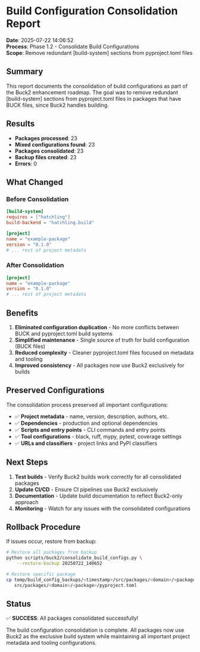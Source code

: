 # Build Configuration Consolidation Report

**Date**: 2025-07-22 14:06:52  
**Process**: Phase 1.2 - Consolidate Build Configurations  
**Scope**: Remove redundant [build-system] sections from pyproject.toml files

## Summary

This report documents the consolidation of build configurations as part of the Buck2 
enhancement roadmap. The goal was to remove redundant [build-system] sections from 
pyproject.toml files in packages that have BUCK files, since Buck2 handles building.

## Results

- **Packages processed**: 23
- **Mixed configurations found**: 23  
- **Packages consolidated**: 23
- **Backup files created**: 23
- **Errors**: 0

## What Changed

### Before Consolidation
```toml
[build-system]
requires = ["hatchling"]
build-backend = "hatchling.build"

[project]
name = "example-package"
version = "0.1.0"
# ... rest of project metadata
```

### After Consolidation
```toml
[project]
name = "example-package"
version = "0.1.0"
# ... rest of project metadata
```

## Benefits

1. **Eliminated configuration duplication** - No more conflicts between BUCK and pyproject.toml build systems
2. **Simplified maintenance** - Single source of truth for build configuration (BUCK files)
3. **Reduced complexity** - Cleaner pyproject.toml files focused on metadata and tooling
4. **Improved consistency** - All packages now use Buck2 exclusively for builds

## Preserved Configurations

The consolidation process preserved all important configurations:

- ✅ **Project metadata** - name, version, description, authors, etc.
- ✅ **Dependencies** - production and optional dependencies  
- ✅ **Scripts and entry points** - CLI commands and entry points
- ✅ **Tool configurations** - black, ruff, mypy, pytest, coverage settings
- ✅ **URLs and classifiers** - project links and PyPI classifiers

## Next Steps

1. **Test builds** - Verify Buck2 builds work correctly for all consolidated packages
2. **Update CI/CD** - Ensure CI pipelines use Buck2 exclusively
3. **Documentation** - Update build documentation to reflect Buck2-only approach
4. **Monitoring** - Watch for any issues with the consolidated configurations

## Rollback Procedure

If issues occur, restore from backup:

```bash
# Restore all packages from backup
python scripts/buck2/consolidate_build_configs.py \
    --restore-backup 20250722_140652

# Restore specific package
cp temp/build_config_backups/<timestamp>/src/packages/<domain>/<package>/pyproject.toml \
   src/packages/<domain>/<package>/pyproject.toml
```

## Status

✅ **SUCCESS**: All packages consolidated successfully!

The build configuration consolidation is complete. 
All packages now use Buck2 as the exclusive build system while maintaining 
all important project metadata and tooling configurations.
